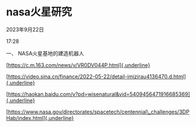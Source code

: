 # nasa火星研究


2023年9月22日

17:28

一、        NASA火星基地的建造机器人

[https://c.m.163.com/news/v/VR0DV044P.html]{.underline}

[https://video.sina.cn/finance/2022-05-22/detail-imizirau4136470.d.html]{.underline}

[https://haokan.baidu.com/v?pd=wisenatural&vid=5409456471916685369]{.underline}

[https://www.nasa.gov/directorates/spacetech/centennial\_challenges/3DPHab/index.html]{.underline}

